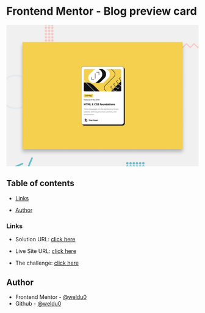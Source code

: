 # Frontend Mentor - Blog preview card

  

![Design preview for the Blog preview card coding challenge](./design/desktop-preview.jpg)

  

## Table of contents

- [Links](#links)

- [Author](#author)



### Links

- Solution URL: [click here](https://github.com/weldu0/Frontend-Mentor-Challenges-Collection/blog-preview-card)

- Live Site URL: [click here](https://weldu0.github.io/Frontend-Mentor-Challenges-Collection/blog-preview-card)

- The challenge: [click here](https://www.frontendmentor.io/challenges/blog-preview-card-ckPaj01IcS)





## Author


- Frontend Mentor - [@weldu0](https://www.frontendmentor.io/profile/weldu0)
- Github - [@weldu0](https://github.com/weldu0/)


 